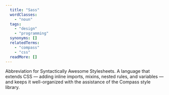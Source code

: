 ```yaml
---
  title: "Sass"
  wordClasses:
    - "noun"
  tags:
    - "design"
    - "programming"
  synonyms: []
  relatedTerms:
    - "compass"
    - "css"
  readMore: []
---
```

Abbreviation for Syntactically Awesome Stylesheets.  A language that extends CSS — adding inline imports, mixins, nested rules, and variables — and keeps it well-organized with the assistance of the Compass style library.
